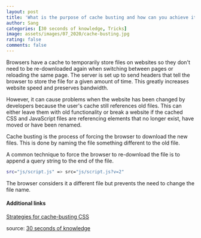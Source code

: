 ```yaml
---
layout: post
title: 'What is the purpose of cache busting and how can you achieve it?'
author: Sang
categories: [30 seconds of knowledge, Tricks]
image: assets/images/07_2020/cache-busting.jpg
rating: false
comments: false
---
```


Browsers have a cache to temporarily store files on websites so they don't need to be re-downloaded again when switching between pages or reloading the same page. The server is set up to send headers that tell the browser to store the file for a given amount of time. This greatly increases website speed and preserves bandwidth.

However, it can cause problems when the website has been changed by developers because the user's cache still references old files. This can either leave them with old functionality or break a website if the cached CSS and JavaScript files are referencing elements that no longer exist, have moved or have been renamed.

Cache busting is the process of forcing the browser to download the new files. This is done by naming the file something different to the old file.

A common technique to force the browser to re-download the file is to append a query string to the end of the file.

```sh
src="js/script.js" => src="js/script.js?v=2"
```

The browser considers it a different file but prevents the need to change the file name.

#### Additional links

[Strategies for cache-busting CSS](https://css-tricks.com/strategies-for-cache-busting-css/)

source: [30 seconds of knowledge](https://30secondsofknowledge.com/)